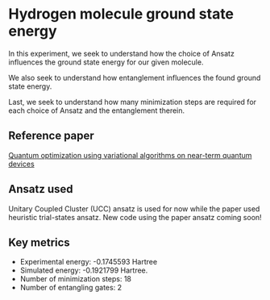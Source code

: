 # Hydrogen molecule ground state energy

In this experiment, we seek to understand how the choice of Ansatz
influences the ground state energy for our given molecule.

We also seek to understand how entanglement influences the found ground state energy.

Last, we seek to understand how many minimization steps are required for each
choice of Ansatz and the entanglement therein.

## Reference paper

[Quantum optimization using variational algorithms on near-term quantum devices](https://arxiv.org/pdf/1710.01022v2.pdf)


## Ansatz used

Unitary Coupled Cluster (UCC) ansatz is used for now while the paper used heuristic trial-states ansatz.
New code using the paper ansatz coming soon!


## Key metrics

- Experimental energy: -0.1745593 Hartree
- Simulated energy: -0.1921799 Hartree.
- Number of minimization steps: 18
- Number of entangling gates: 2
